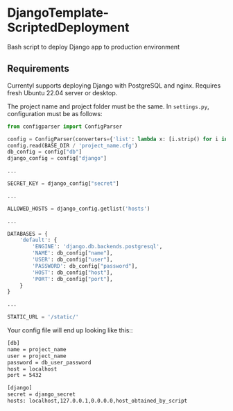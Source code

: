# DjangoTemplate-ScriptedDeployment

Bash script to deploy Django app to production environment

## Requirements

Currentyl supports deploying Django with PostgreSQL and nginx. Requires fresh Ubuntu 22.04 server or desktop.

The project name and project folder must be the same. In ```settings.py```, configuration must be as follows:

```python
from configparser import ConfigParser

config = ConfigParser(converters={'list': lambda x: [i.strip() for i in x.split(',')]})
config.read(BASE_DIR / 'project_name.cfg')
db_config = config["db"]
django_config = config["django"]

...

SECRET_KEY = django_config["secret"]

...

ALLOWED_HOSTS = django_config.getlist('hosts')

...

DATABASES = {
    'default': {
        'ENGINE': 'django.db.backends.postgresql',
        'NAME': db_config["name"],
        'USER': db_config["user"],
        'PASSWORD': db_config["password"],
        'HOST': db_config["host"],
        'PORT': db_config["port"],
    }
}

...

STATIC_URL = '/static/'
```

Your config file will end up looking like this::

```bash
[db]
name = project_name
user = project_name
password = db_user_password
host = localhost
port = 5432

[django]
secret = django_secret
hosts: localhost,127.0.0.1,0.0.0.0,host_obtained_by_script

```
